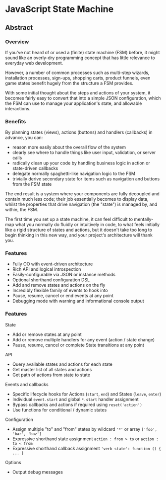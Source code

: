 # JavaScript State Machine

## Abstract

### Overview

If you've not heard of or used a (finite) state machine (FSM) before, it might sound like an overly-dry programming concept that has little relevance to everyday web development. 

However, a number of common processes such as multi-step wizards, installation processes, sign-ups, shopping carts, product funnels, even game states benefit hugely from the structure a FSM provides.

With some initial thought about the steps and actions of your system, it becomes fairly easy to convert that into a simple JSON configuration, which the FSM can use to manage your application's state, and allowable interactions.

### Benefits

By planning states (views), actions (buttons) and handlers (callbacks) in advance, you can:
 
- reason more easily about the overall flow of the system
- clearly see where to handle things like user input, validation, or server calls
- radically clean up your code by handling business logic in action or state-driven callbacks
- delegate normally spaghetti-like navigation logic to the FSM
- trivially derive secondary state for items such as navigation and buttons from the FSM state

The end result is a system where your components are fully decoupled and contain much less code; their job essentially becomes to display data, whilst the properties that drive navigation (the "state") is managed by, and within, the FSM.

The first time you set up a state machine, it can feel difficult to mentally-map what you normally do fluidly or intuitively in code, to what feels initially like a rigid structure of states and actions, but it doesn't take too long to begin thinking in this new way, and your project's architecture will thank you.

### Features

- Fully OO with event-driven architecture
- Rich API and logical introspection
- Easily-configurable via JSON or instance methods
- Optional shorthand configuration DSL
- Add and remove states and actions on the fly
- Incredibly flexible family of events to hook into
- Pause, resume, cancel or end events at any point
- Debugging mode with warning and informational console output

### Features

State 

- Add or remove states at any point
- Add or remove multiple handlers for any event (action / state change)
- Pause, resume, cancel or complete State transitions at any point

API

- Query available states and actions for each state
- Get master list of all states and actions
- Get path of actions from state to state

Events and callbacks

- Specific lifecycle hooks for Actions (`start`, `end`) and States (`leave`, `enter`)
- Individual `event.start` and global `*.start` handler assignment
- Bypass callbacks and actions if required using `reset('action')`
- Use functions for conditional / dynamic states

Configuration

- Assign multiple "to" and "from" states by wildcard `'*'` or array `['foo', 'bar', 'baz']`
- Expressive shorthand state assignment `action : from > to` or `action : to < from`
- Expressive shorthand callback assignment `'verb state': function () { ... }`


Options

- Output debug messages

